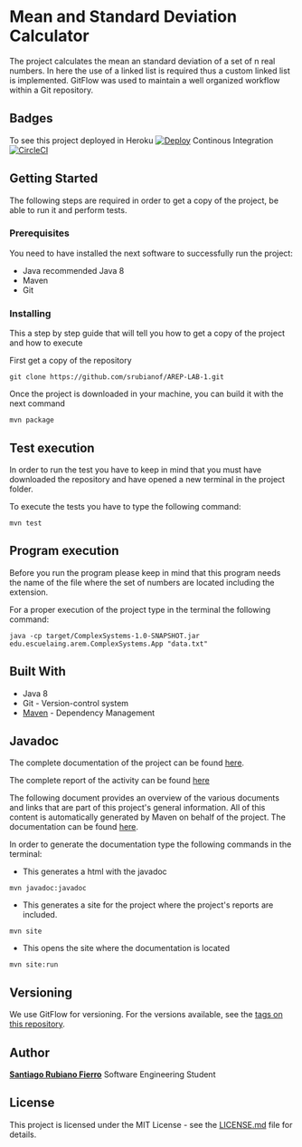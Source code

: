 # Mean and Standard Deviation Calculator
The project calculates the mean an standard deviation of a set of n real numbers.
In here the use of a linked list is required thus a custom linked list is implemented.
GitFlow was used to maintain a well organized workflow within a Git repository. 

## Badges

To see this project deployed in Heroku [![Deploy](https://www.herokucdn.com/deploy/button.svg)](https://blooming-ridge-55856.herokuapp.com/inputdata)
Continous Integration [![CircleCI](https://circleci.com/gh/circleci/circleci-docs.svg?style=svg)](https://circleci.com/gh/srubianof/AREP-LAB-2)
## Getting Started
The following steps are required in order to get a copy of the project, be able to run it and perform tests.
### Prerequisites
You need to have installed the next software to successfully run the project:

* Java recommended Java 8
* Maven
* Git
### Installing
This a step by step guide that will tell you how to get a copy of the project and how to execute
        
First get a copy of the repository
```
git clone https://github.com/srubianof/AREP-LAB-1.git
```
Once the project is downloaded in your machine, you can build it with the next command
```
mvn package
```

## Test execution
 In order to run the test you have to keep in mind that you must have downloaded the repository and have opened a new terminal in the project folder.
 
 To execute the tests you have to type the following command:
 
 ```
mvn test
```
## Program execution
Before you run the program please keep in mind that this program needs the name of the file where the set of numbers are located including the extension.

For a proper execution of the project type in the terminal the following command:

```
java -cp target/ComplexSystems-1.0-SNAPSHOT.jar edu.escuelaing.arem.ComplexSystems.App "data.txt"

```

## Built With
* Java 8
* Git - Version-control system
* [Maven](https://maven.apache.org) - Dependency Management
## Javadoc

The complete documentation of the project can be found [here](https://srubianof.github.io/ComplexSystems.github.io/).

The complete report of the activity can be found [here](https://github.com/srubianof/AREP-LAB-1/blob/master/Lab_Report_T.pdf)

The following document provides an overview of the various documents and links that are part of this project's general information. All of this content is automatically generated by Maven on behalf of the project. The documentation can be found [here](https://srubianof.github.io/ComplexSystemsMvn.github.io/).

In order to generate the documentation type the following commands in the terminal:
* This generates a html with the javadoc
```
mvn javadoc:javadoc
```
* This generates a site for the project where the project's reports are included.
```
mvn site
```
* This opens the site where the documentation is located
```
mvn site:run
```


## Versioning

We use GitFlow for versioning. For the versions available, see the [tags on this repository](https://github.com/srubianof/AREP-LAB-1/releases).

## Author

[**Santiago Rubiano Fierro**](https://github.com/srubianof) Software Engineering Student

## License

 This project is licensed under the MIT License - see the [LICENSE.md](https://github.com/srubianof/AREP-LAB-1/blob/master/LICENSE) file for details.